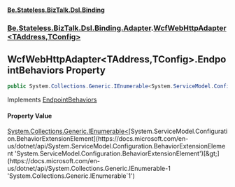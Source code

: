 #### [Be.Stateless.BizTalk.Dsl.Binding](README.md 'README')
### [Be.Stateless.BizTalk.Dsl.Binding.Adapter](Be.Stateless.BizTalk.Dsl.Binding.Adapter.md 'Be.Stateless.BizTalk.Dsl.Binding.Adapter').[WcfWebHttpAdapter&lt;TAddress,TConfig&gt;](WcfWebHttpAdapter_TAddress,TConfig_.md 'Be.Stateless.BizTalk.Dsl.Binding.Adapter.WcfWebHttpAdapter<TAddress,TConfig>')

## WcfWebHttpAdapter<TAddress,TConfig>.EndpointBehaviors Property

```csharp
public System.Collections.Generic.IEnumerable<System.ServiceModel.Configuration.BehaviorExtensionElement> EndpointBehaviors { get; set; }
```

Implements [EndpointBehaviors](IAdapterConfigEndpointBehavior.EndpointBehaviors.md 'Be.Stateless.BizTalk.Dsl.Binding.Adapter.IAdapterConfigEndpointBehavior.EndpointBehaviors')

#### Property Value
[System.Collections.Generic.IEnumerable&lt;](https://docs.microsoft.com/en-us/dotnet/api/System.Collections.Generic.IEnumerable-1 'System.Collections.Generic.IEnumerable`1')[System.ServiceModel.Configuration.BehaviorExtensionElement](https://docs.microsoft.com/en-us/dotnet/api/System.ServiceModel.Configuration.BehaviorExtensionElement 'System.ServiceModel.Configuration.BehaviorExtensionElement')[&gt;](https://docs.microsoft.com/en-us/dotnet/api/System.Collections.Generic.IEnumerable-1 'System.Collections.Generic.IEnumerable`1')